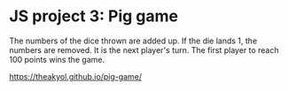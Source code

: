 # JS project 3: Pig game

The numbers of the dice thrown are added up. If the die lands 1, the numbers are removed. It is the next player's turn. The first player to reach 100 points wins the game.

https://theakyol.github.io/pig-game/
